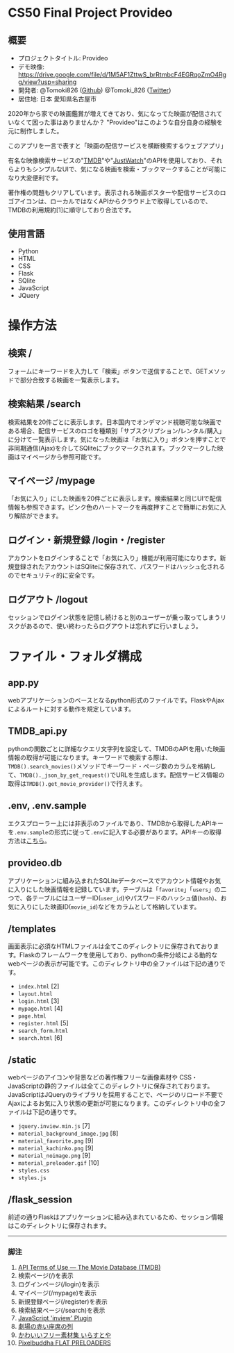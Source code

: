 # CS50 Final Project **Provideo**

## 概要
- プロジェクトタイトル: Provideo
- デモ映像: https://drive.google.com/file/d/1M5AF1ZttwS_brRtmbcF4EGRqoZmO4Rgg/view?usp=sharing
- 開発者: @Tomoki826 ([Github](https://github.com/Tomoki826)) @Tomoki_826 ([Twitter](https://twitter.com/Tomoki_826))
- 居住地: 日本 愛知県名古屋市

2020年から家での映画鑑賞が増えてきており、気になってた映画が配信されていなくて困った事はありませんか？ "Provideo"はこのような自分自身の経験を元に制作しました。

このアプリを一言で表すと「映画の配信サービスを横断検索するウェブアプリ」

有名な映像検索サービスの"[TMDB](https://www.themoviedb.org/)"や"[JustWatch](https://www.justwatch.com/)"のAPIを使用しており、それらよりもシンプルなUIで、気になる映画を検索・ブックマークすることが可能になり大変便利です。

著作権の問題もクリアしています。表示される映画ポスターや配信サービスのロゴアイコンは、ローカルではなくAPIからクラウド上で取得しているので、TMDBの利用規約[1]に順守しており合法です。

## 使用言語
- Python
- HTML
- CSS
- Flask
- SQlite
- JavaScript
- JQuery

# **操作方法**

## 検索 /
フォームにキーワードを入力して「検索」ボタンで送信することで、GETメソッドで部分合致する映画を一覧表示します。

## 検索結果 /search
検索結果を20件ごとに表示します。日本国内でオンデマンド視聴可能な映画である場合、配信サービスのロゴを種類別「サブスクリプション/レンタル/購入」に分けて一覧表示します。気になった映画は「お気に入り」ボタンを押すことで非同期通信(Ajax)を介してSQliteにブックマークされます。ブックマークした映画はマイページから参照可能です。

## マイページ /mypage
「お気に入り」にした映画を20件ごとに表示します。検索結果と同じUIで配信情報も参照できます。ピンク色のハートマークを再度押すことで簡単にお気に入り解除ができます。

## ログイン・新規登録 /login・/register
アカウントをログインすることで「お気に入り」機能が利用可能になります。新規登録されたアカウントはSQliteに保存されて、パスワードはハッシュ化されるのでセキュリティ的に安全です。

## ログアウト /logout
セッションでログイン状態を記憶し続けると別のユーザーが乗っ取ってしまうリスクがあるので、使い終わったらログアウトは忘れずに行いましょう。

# **ファイル・フォルダ構成**

## app.py
webアプリケーションのベースとなるpython形式のファイルです。FlaskやAjaxによるルートに対する動作を規定しています。

## TMDB_api.py
pythonの関数ごとに詳細なクエリ文字列を設定して、TMDBのAPIを用いた映画情報の取得が可能になります。キーワードで検索する際は、`TMDB().search_movies()`メソッドでキーワード・ページ数のカラムを格納して、`TMDB()._json_by_get_request()`でURLを生成します。配信サービス情報の取得は`TMDB().get_movie_provider()`で行えます。

## .env, .env.sample
エクスプローラー上には非表示のファイルであり、TMDBから取得したAPIキーを`.env.sample`の形式に従って`.env`に記入する必要があります。APIキーの取得方法は[こちら](https://kb.synology.com/ja-jp/DSM/tutorial/How_to_apply_for_a_personal_API_key_to_get_video_info#:~:text=The%20Movie%20Database%20%E3%82%A6%E3%82%A7%E3%83%96%E3%82%B5%E3%82%A4%E3%83%88%E3%81%AB%E3%82%B5%E3%82%A4%E3%83%B3%E3%82%A4%E3%83%B3%E3%81%99%E3%82%8B%E3%81%8B%E3%80%81%E3%81%82%E3%82%8B%E3%81%84%E3%81%AF%E3%82%A2%E3%82%AB%E3%82%A6%E3%83%B3%E3%83%88%E3%82%92%E4%BD%9C%E6%88%90%E3%81%97%E3%81%A6%E3%81%8F%E3%81%A0%E3%81%95%E3%81%84%E3%80%82%20%E3%82%A2%E3%82%AB%E3%82%A6%E3%83%B3%E3%83%88%20%E3%82%A2%E3%82%A4%E3%82%B3%E3%83%B3%E3%81%AE%E4%B8%8B%E3%81%A7,%5B%E8%A8%AD%E5%AE%9A%5D%20%E3%82%92%E3%82%AF%E3%83%AA%E3%83%83%E3%82%AF%E3%81%97%E3%81%BE%E3%81%99%E3%80%82%20API%20%E3%83%9A%E3%83%BC%E3%82%B8%E3%81%A7%E3%80%81%20%5BAPI%20%E3%82%AD%E3%83%BC%E3%82%92%E3%83%AA%E3%82%AF%E3%82%A8%E3%82%B9%E3%83%88%5D%20%E3%82%92%E3%82%BB%E3%82%AF%E3%82%B7%E3%83%A7%E3%83%B3%E3%81%AE%E4%B8%8B%E3%81%A7%E3%83%AA%E3%83%B3%E3%82%AF%E3%82%92%E3%82%AF%E3%83%AA%E3%83%83%E3%82%AF%E3%81%97%E3%81%BE%E3%81%99%E3%80%82)。

## provideo.db
アプリケーションに組み込まれたSQLiteデータベースでアカウント情報やお気に入りにした映画情報を記録しています。テーブルは「`favorite`」「`users`」の二つで、各テーブルにはユーザーID(`user_id`)やパスワードのハッシュ値(`hash`)、お気に入りにした映画ID(`movie_id`)などをカラムとして格納しています。

## /templates
画面表示に必須なHTMLファイルは全てこのディレクトリに保存されております。Flaskのフレームワークを使用しており、pythonの条件分岐による動的なwebページの表示が可能です。このディレクトリ中の全ファイルは下記の通りです。
- `index.html` [2]
- `layout.html`
- `login.html` [3]
- `mypage.html` [4]
- `page.html`
- `register.html` [5]
- `search_form.html`
- `search.html` [6]

## /static
webページのアイコンや背景などの著作権フリーな画像素材や CSS・JavaScriptの静的ファイルは全てこのディレクトリに保存されております。JavaScriptはJQueryのライブラリを採用することで、ページのリロード不要でAjaxによるお気に入り状態の更新が可能になります。このディレクトリ中の全ファイルは下記の通りです。
- `jquery.inview.min.js` [7]
- `material_background_image.jpg` [8]
- `material_favorite.png` [9]
- `material_kachinko.png` [9]
- `material_noimage.png` [9]
- `material_preloader.gif` [10]
- `styles.css`
- `styles.js`

## /flask_session
前述の通りFlaskはアプリケーションに組み込まれているため、セッション情報はこのディレクトリに保存されます。

___

### 脚注

1. [API Terms of Use — The Movie Database (TMDB)](https://www.themoviedb.org/documentation/api/terms-of-use)
2. 検索ページ(/)を表示
3. ログインページ(/login)を表示
4. マイページ(/mypage)を表示
5. 新規登録ページ(/register)を表示
6. 検索結果ページ(/search)を表示
7. [JavaScript 'inview' Plugin](https://github.com/protonet/jquery.inview)
8. [劇場の赤い座席の列](https://jp.freepik.com/free-photo/rows-of-red-seats-in-a-theater_3532061.htm#query=cinema&position=11&from_view=keyword)
9. [かわいいフリー素材集 いらすとや](https://www.irasutoya.com/)
10. [Pixelbuddha FLAT PRELOADERS](https://pixelbuddha.net/animation/flat-preloaders)